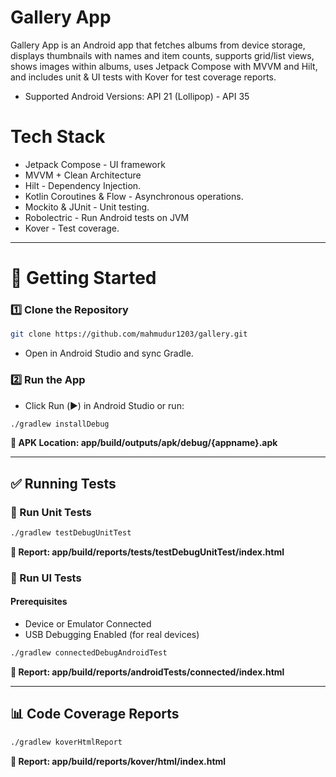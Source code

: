 # Gallery App

Gallery App is an Android app that fetches albums from device storage, displays thumbnails with names and item counts, supports grid/list views, shows images within albums, uses Jetpack Compose with MVVM and Hilt, and includes unit & UI tests with Kover for test coverage reports.

- Supported Android Versions: API 21 (Lollipop) - API 35

# Tech Stack
- Jetpack Compose - UI framework
- MVVM + Clean Architecture 
- Hilt - Dependency Injection.
- Kotlin Coroutines & Flow - Asynchronous operations.
- Mockito & JUnit - Unit testing.
- Robolectric - Run Android tests on JVM
- Kover - Test coverage.


---

# 🚀 Getting Started

### **1️⃣ Clone the Repository**
```bash
git clone https://github.com/mahmudur1203/gallery.git
```
- Open in Android Studio and sync Gradle.

### **2️⃣ Run the App**

- Click Run (▶️) in Android Studio or run:
```bash
./gradlew installDebug
```
**📌 APK Location: app/build/outputs/apk/debug/{appname}.apk**

---

## ✅ Running Tests

### **🧪 Run Unit Tests**
```bash
./gradlew testDebugUnitTest
```
**📌 Report: app/build/reports/tests/testDebugUnitTest/index.html**

### **📱 Run UI Tests**

#### Prerequisites
- Device or Emulator Connected
- USB Debugging Enabled (for real devices)

```bash
./gradlew connectedDebugAndroidTest
```
**📌 Report: app/build/reports/androidTests/connected/index.html**

---

## 📊 Code Coverage Reports
```bash
./gradlew koverHtmlReport
```
**📌 Report: app/build/reports/kover/html/index.html**






